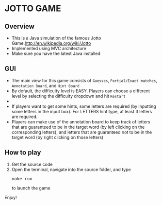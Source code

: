 JOTTO GAME
==========

<h2>Overview</h2>
<ul>
<li>This is a Java simulation of the famous Jotto Game.<a href="http://en.wikipedia.org/wiki/Jotto">http://en.wikipedia.org/wiki/Jotto</a></li>
<li>Implemented using MVC architecture</li>
<li>Make sure you have the latest Java installed</li>
</ul>

<h2>GUI</h2>
<ul>
<li>The main view for this game consists of <code>Guesses</code>, <code>Partial/Exact matches</code>, <code>Annotation Board</code>, and <code>Hint Board</code></li>
<li>By default, the difficulty level is EASY. Players can choose a different level by selecting the difficulty dropdown and hit <code>Restart</code><li>
<li>If players want to get some hints, some letters are required (by inputting some letters in the input box). For LETTERS hint type, at least 3 letters are required.</li>
<li>Players can make use of the annotation board to keep track of letters that are guaranteed to be in the target word (by left clicking on the corresponding letters), and letters that are guaranteed not to be in the target word (by right clicking on those letters)</li>
</ul>

<h2>How to play</h2>
<ol>
<li>Get the source code</li>
<li>Open the terminal, navigate into the source folder, and type <pre>make run</pre> to launch the game</li>
</ol>

Enjoy!


